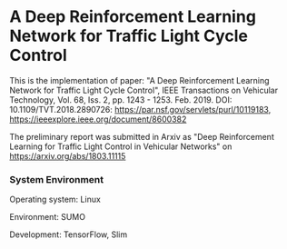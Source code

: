 # A Deep Reinforcement Learning Network for Traffic Light Cycle Control

This is the implementation of paper: "A Deep Reinforcement Learning Network for Traffic Light Cycle Control", IEEE Transactions on Vehicular Technology, Vol. 68, Iss. 2, pp. 1243 - 1253. Feb. 2019. DOI: 10.1109/TVT.2018.2890726: https://par.nsf.gov/servlets/purl/10119183, https://ieeexplore.ieee.org/document/8600382

The preliminary report was submitted in Arxiv as "Deep Reinforcement Learning for Traffic Light Control in Vehicular Networks" on https://arxiv.org/abs/1803.11115


### System Environment

Operating system: Linux

Environment: SUMO

Development: TensorFlow, Slim

  

